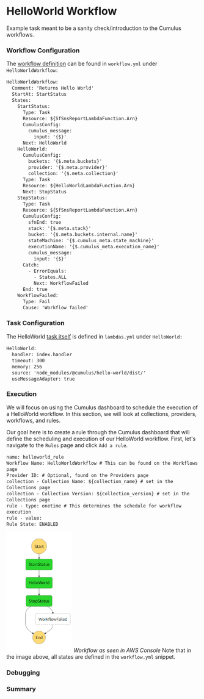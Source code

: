 # HelloWorld Workflow

Example task meant to be a sanity check/introduction to the Cumulus workflows.

### Workflow Configuration

The [workflow definition](https://github.com/cumulus-nasa/cumulus/blob/master/example/workflows.yml#L1) can be found in `workflow.yml` under `HelloWorldWorkflow:`

```
HelloWorldWorkflow:
  Comment: 'Returns Hello World'
  StartAt: StartStatus
  States:
    StartStatus:
      Type: Task
      Resource: ${SfSnsReportLambdaFunction.Arn}
      CumulusConfig:
        cumulus_message:
          input: '{$}'
      Next: HelloWorld
    HelloWorld:
      CumulusConfig:
        buckets: '{$.meta.buckets}'
        provider: '{$.meta.provider}'
        collection: '{$.meta.collection}'
      Type: Task
      Resource: ${HelloWorldLambdaFunction.Arn}
      Next: StopStatus
    StopStatus:
      Type: Task
      Resource: ${SfSnsReportLambdaFunction.Arn}
      CumulusConfig:
        sfnEnd: true
        stack: '{$.meta.stack}'
        bucket: '{$.meta.buckets.internal.name}'
        stateMachine: '{$.cumulus_meta.state_machine}'
        executionName: '{$.cumulus_meta.execution_name}'
        cumulus_message:
          input: '{$}'
      Catch:
        - ErrorEquals:
          - States.ALL
          Next: WorkflowFailed
      End: true
    WorkflowFailed:
      Type: Fail
      Cause: 'Workflow failed'
```

### Task Configuration

The HelloWorld [task itself](https://github.com/cumulus-nasa/cumulus/blob/master/example/lambdas.yml#L1) is defined in `lambdas.yml` under `HelloWorld:`

```
HelloWorld:
  handler: index.handler
  timeout: 300
  memory: 256
  source: 'node_modules/@cumulus/hello-world/dist/'
  useMessageAdapter: true
```

### Execution

We will focus on using the Cumulus dashboard to schedule the execution of a HelloWorld workflow. In this section, we will look at collections, providers, workflows, and rules.

Our goal here is to create a rule through the Cumulus dashboard that will define the scheduling and execution of our HelloWorld workflow. First, let's navigate to the `Rules` page and click `Add a rule`.

```
name: helloworld_rule
Workflow Name: HelloWorldWorkflow # This can be found on the Workflows page
Provider ID: # Optional, found on the Providers page
collection - Collection Name: ${collection_name} # set in the Collections page
collection - Collection Version: ${collection_version} # set in the Collections page
rule - type: onetime # This determines the schedule for workflow execution
rule - value:
Rule State: ENABLED
```

![](/images/hello-world_workflow.png)
*Workflow as seen in AWS Console*
Note that in the image above, all states are defined in the `workflow.yml` snippet.

### Debugging

### Summary


